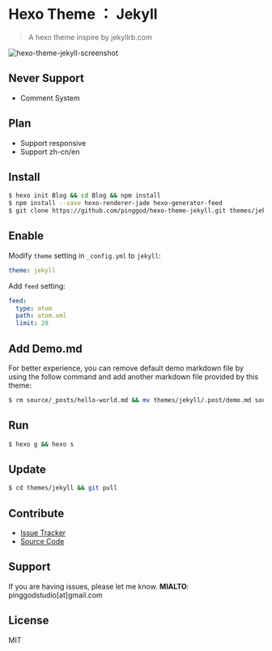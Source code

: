 # Hexo Theme ： Jekyll

> A hexo theme inspire by jekyllrb.com

![hexo-theme-jekyll-screenshot](https://cloud.githubusercontent.com/assets/9530963/10627194/0ceeb9bc-77e9-11e5-918b-c978d444bbd3.png)

## Never Support 

- Comment System

## Plan

- Support responsive
- Support zh-cn/en

## Install

``` bash
$ hexo init Blog && cd Blog && npm install
$ npm install --save hexo-renderer-jade hexo-generator-feed
$ git clone https://github.com/pinggod/hexo-theme-jekyll.git themes/jekyll
```

## Enable

Modify `theme` setting in `_config.yml` to `jekyll`:

```yaml
theme: jekyll
```

Add `feed` setting:

```yaml
feed:
  type: atom
  path: atom.xml
  limit: 20
```

## Add Demo.md

For better experience, you can remove default demo markdown file by using the follow command and add another markdown file provided by this theme:

```bash
$ rm source/_posts/hello-world.md && mv themes/jekyll/.post/demo.md source/_posts 
```

## Run

```bash
$ hexo g && hexo s
```

## Update

``` bash
$ cd themes/jekyll && git pull
```

## Contribute

- [Issue Tracker](https://github.com/pinggod/jekyll/issues)
- [Source Code](https://github.com/pinggod/jekyll)

## Support

If you are having issues, please let me know.
**MIALTO**: pinggodstudio[at]gmail.com

## License

MIT
